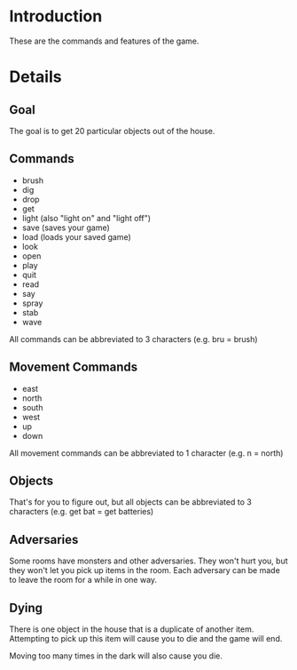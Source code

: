 # Introduction #

These are the commands and features of the game.

# Details #

## Goal ##
The goal is to get 20 particular objects out of the house.

## Commands ##
  * brush
  * dig
  * drop
  * get
  * light (also "light on" and "light off")
  * save (saves your game)
  * load (loads your saved game)
  * look
  * open
  * play
  * quit
  * read
  * say
  * spray
  * stab
  * wave

All commands can be abbreviated to 3 characters (e.g. bru = brush)

## Movement Commands ##
  * east
  * north
  * south
  * west
  * up
  * down

All movement commands can be abbreviated to 1 character (e.g. n = north)

## Objects ##
That's for you to figure out, but all objects can be abbreviated to 3 characters (e.g. get bat = get batteries)

## Adversaries ##
Some rooms have monsters and other adversaries.  They won't hurt you, but they won't let you pick up items in the room.  Each adversary can be made to leave the room for a while in one way.

## Dying ##
There is one object in the house that is a duplicate of another item.  Attempting to pick up this item will cause you to die and the game will end.

Moving too many times in the dark will also cause you die.